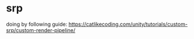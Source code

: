 # srp

doing by following guide: https://catlikecoding.com/unity/tutorials/custom-srp/custom-render-pipeline/
